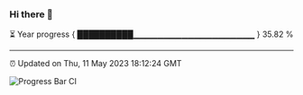 ### Hi there 👋

⏳ Year progress { ██████████▁▁▁▁▁▁▁▁▁▁▁▁▁▁▁▁▁▁▁▁ } 35.82 %

---

⏰ Updated on Thu, 11 May 2023 18:12:24 GMT

![Progress Bar CI](https://github.com/liununu/liununu/workflows/Progress%20Bar%20CI/badge.svg)
